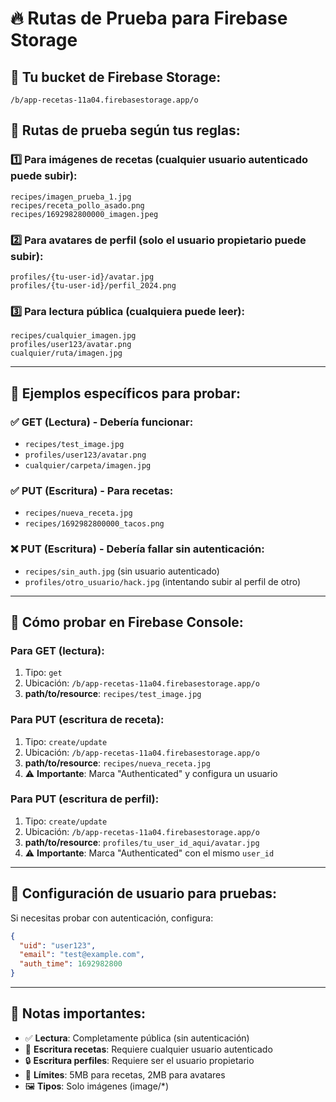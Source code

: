 # 🔥 Rutas de Prueba para Firebase Storage

## 📍 **Tu bucket de Firebase Storage:**
```
/b/app-recetas-11a04.firebasestorage.app/o
```

## 🧪 **Rutas de prueba según tus reglas:**

### 1️⃣ **Para imágenes de recetas** (cualquier usuario autenticado puede subir):
```
recipes/imagen_prueba_1.jpg
recipes/receta_pollo_asado.png
recipes/1692982800000_imagen.jpeg
```

### 2️⃣ **Para avatares de perfil** (solo el usuario propietario puede subir):
```
profiles/{tu-user-id}/avatar.jpg
profiles/{tu-user-id}/perfil_2024.png
```

### 3️⃣ **Para lectura pública** (cualquiera puede leer):
```
recipes/cualquier_imagen.jpg
profiles/user123/avatar.png
cualquier/ruta/imagen.jpg
```

---

## 🎯 **Ejemplos específicos para probar:**

### ✅ **GET (Lectura) - Debería funcionar:**
- `recipes/test_image.jpg`
- `profiles/user123/avatar.png`
- `cualquier/carpeta/imagen.jpg`

### ✅ **PUT (Escritura) - Para recetas:**
- `recipes/nueva_receta.jpg`
- `recipes/1692982800000_tacos.png`

### ❌ **PUT (Escritura) - Debería fallar sin autenticación:**
- `recipes/sin_auth.jpg` (sin usuario autenticado)
- `profiles/otro_usuario/hack.jpg` (intentando subir al perfil de otro)

---

## 🧪 **Cómo probar en Firebase Console:**

### Para **GET (lectura)**:
1. Tipo: `get`
2. Ubicación: `/b/app-recetas-11a04.firebasestorage.app/o`
3. **path/to/resource**: `recipes/test_image.jpg`

### Para **PUT (escritura de receta)**:
1. Tipo: `create/update`
2. Ubicación: `/b/app-recetas-11a04.firebasestorage.app/o`
3. **path/to/resource**: `recipes/nueva_receta.jpg`
4. ⚠️ **Importante**: Marca "Authenticated" y configura un usuario

### Para **PUT (escritura de perfil)**:
1. Tipo: `create/update`
2. Ubicación: `/b/app-recetas-11a04.firebasestorage.app/o`
3. **path/to/resource**: `profiles/tu_user_id_aqui/avatar.jpg`
4. ⚠️ **Importante**: Marca "Authenticated" con el mismo `user_id`

---

## 🔧 **Configuración de usuario para pruebas:**

Si necesitas probar con autenticación, configura:
```json
{
  "uid": "user123",
  "email": "test@example.com",
  "auth_time": 1692982800
}
```

---

## 📝 **Notas importantes:**

- ✅ **Lectura**: Completamente pública (sin autenticación)
- 🔐 **Escritura recetas**: Requiere cualquier usuario autenticado
- 🔒 **Escritura perfiles**: Requiere ser el usuario propietario
- 📏 **Límites**: 5MB para recetas, 2MB para avatares
- 🖼️ **Tipos**: Solo imágenes (image/*)

